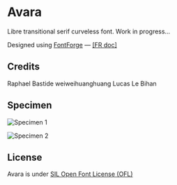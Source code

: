 # Avara

Libre transitional serif curveless font. Work in progress…

Designed using <a href="http://fontforge.sourceforge.net/">FontForge</a> — <a href="http://fr.flossmanuals.net/fontes-libres/">[FR doc]</a>

## Credits

Raphael Bastide
weiweihuanghuang
Lucas Le Bihan

## Specimen

![Specimen 1](https://github.com/raphaelbastide/Avara/raw/master/documentation/images/specimen.png)

![Specimen 2](https://github.com/raphaelbastide/Avara/raw/master/documentation/images/lowercase-g.png)

## License
Avara is under [SIL Open Font License (OFL)](http://scripts.sil.org/cms/scripts/page.php?site_id=nrsi&id=OFL "SIL Open Font License")

